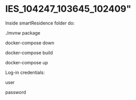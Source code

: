 # IES_104247_103645_102409" 


Inside smartResidence folder do:

./mvnw package 

docker-compose down

docker-compose build

docker-compose up

Log-in credentials:

user

password
